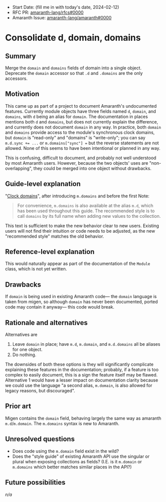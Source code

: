 - Start Date: (fill me in with today's date, 2024-02-12)
- RFC PR: [amaranth-lang/rfcs#0000](https://github.com/amaranth-lang/rfcs/pull/0000)
- Amaranth Issue: [amaranth-lang/amaranth#0000](https://github.com/amaranth-lang/amaranth/issues/0000)

# Consolidate d, domain, domains

## Summary
[summary]: #summary

Merge the `domain` and `domains` fields of domain into a single object. Deprecate the `domain` accessor so that `.d` and `.domains` are the only accessors. 

## Motivation
[motivation]: #motivation

This came up as part of a project to document Amaranth's undocumented features. Currently module objects have three fields named `d`, `domain`, and `domains`, with `d` being an alias for `domain`. The documentation in places mentions both `d` and `domains`, but does not currently explain the difference, and currently does not document `domain` in any way. In practice, both `domain` and `domains` provide access to the module's synchronous clock domains, but `domain` is "read-only" and "domains" is "write-only"; you can say `m.d.sync += ...` or `m.domains["sync"] =` but the reverse statements are not allowed. None of this seems to have been intentional or planned in any way.

This is confusing, difficult to document, and probably not well understood by most Amaranth users. However, because the two objects' uses are "non-overlapping", they could be merged into one object without drawbacks.

## Guide-level explanation
[guide-level-explanation]: #guide-level-explanation

"[Clock domains](https://amaranth-lang.org/docs/amaranth/latest/guide.html#clock-domains)", after introducing `m.domains` and before the first Note:

> For convenience, `m.domains` is also available at the alias `m.d`, which has been used throughout this guide. The recommended style is to call `domains` by its full name when adding new values to the collection.

This text is sufficient to make the new behavior clear to new users. Existing users will not find their intuition or code needs to be adjusted, as the new "recommended style" matches the old behavior.

## Reference-level explanation
[reference-level-explanation]: #reference-level-explanation

This would naturally appear as part of the documentation of the `Module` class, which is not yet written.

## Drawbacks
[drawbacks]: #drawbacks

If `domain` is being used in existing Amaranth code— the `domain` language is taken from migen, so although `domain` has never been documented, ported code may contain it anyway— this code would break.

## Rationale and alternatives
[rationale-and-alternatives]: #rationale-and-alternatives

Alternatives are

1. Leave `domain` in place; have `m.d`, `m.domain`, and `m.d.domains` all be aliases for one object.
2. Do nothing.

The downsides of both these options is they will significantly complicate explaining these features in the documentation; probably, if a feature is too complex to easily document, this is a sign the feature itself may be flawed. Alternative 1 would have a lesser impact on documentation clarity because we could use the language "a second alias, `m.domain`, is also allowed for legacy reasons, but discouraged". 

## Prior art
[prior-art]: #prior-art

Migen contains the `domain` field, behaving largely the same way as amaranth `m.d`/`m.domain`. The `m.domains` syntax is new to Amaranth.

## Unresolved questions
[unresolved-questions]: #unresolved-questions

- Does code using the `m.domain` field exist in the wild?
- Does the "style guide" of existing Amaranth API use the singular or plural when exposing collections as fields? (I.E. is it `m.domain` or `m.domains` which better matches similar places in the API?)

## Future possibilities
[future-possibilities]: #future-possibilities

*n/a*
